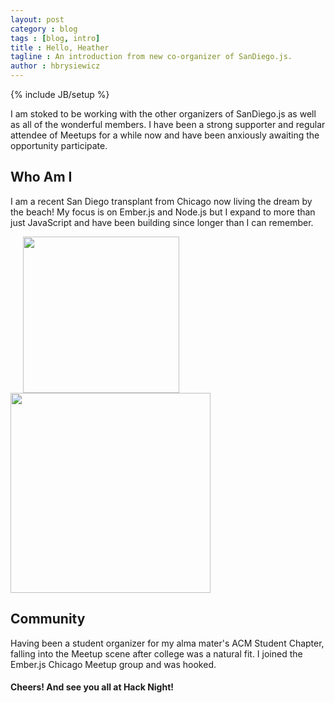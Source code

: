 ```yaml
---
layout: post
category : blog
tags : [blog, intro]
title : Hello, Heather
tagline : An introduction from new co-organizer of SanDiego.js.
author : hbrysiewicz
---
```


{% include JB/setup %}

I am stoked to be working with the other organizers of SanDiego.js as well as all of the wonderful members. I have been a strong supporter and regular attendee of Meetups for a while now and have been anxiously awaiting the opportunity participate.

## Who Am I

I am a recent San Diego transplant from Chicago now living the dream by the beach! My focus is on Ember.js and Node.js but I expand to more than just JavaScript and have been building since longer than I can remember.

<img src="{{ASSET_PATH}}/img/ember-word-logo.png" width="250" style="float:left;padding-left:20px">
<img src="{{ASSET_PATH}}/img/nodejs.png" width="320" style="float:left">
<div style="clear:both"></div>

## Community

Having been a student organizer for my alma mater's ACM Student Chapter, falling into the Meetup scene after college was a natural fit. I joined the Ember.js Chicago Meetup group and was hooked.

#### Cheers! And see you all at Hack Night!
